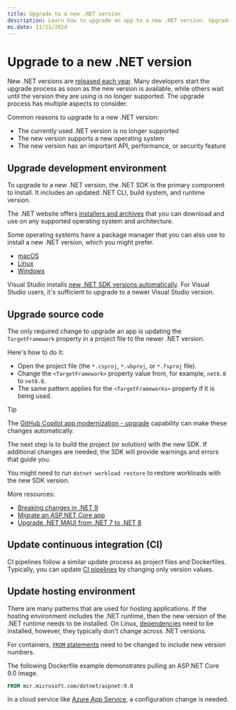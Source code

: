 ```yaml
---
title: Upgrade to a new .NET version
description: Learn how to upgrade an app to a new .NET version. Upgrade .NET when the current version goes out of support or when you want to use new features of .NET.
ms.date: 11/11/2024
---
```


# Upgrade to a new .NET version

New .NET versions are [released each year](https://github.com/dotnet/core/blob/main/releases.md). Many developers start the upgrade process as soon as the new version is available, while others wait until the version they are using is no longer supported. The upgrade process has multiple aspects to consider.

Common reasons to upgrade to a new .NET version:

- The currently used .NET version is no longer supported
- The new version supports a new operating system
- The new version has an important API, performance, or security feature

## Upgrade development environment

To upgrade to a new .NET version, the .NET SDK is the primary component to install. It includes an updated .NET CLI, build system, and runtime version.

The .NET website offers [installers and archives](https://dotnet.microsoft.com/download) that you can download and use on any supported operating system and architecture.

Some operating systems have a package manager that you can also use to install a new .NET version, which you might prefer.

- [macOS](https://formulae.brew.sh/cask/dotnet-sdk)
- [Linux](linux.md)
- [Windows](https://github.com/microsoft/winget-pkgs/tree/master/manifests/m/Microsoft/DotNet/SDK)

Visual Studio installs [new .NET SDK versions automatically](../porting/versioning-sdk-msbuild-vs.md). For Visual Studio users, it's sufficient to upgrade to a newer Visual Studio version.

## Upgrade source code

The only required change to upgrade an app is updating the `TargetFramework` property in a project file to the newer .NET version.

Here's how to do it:

- Open the project file (the `*.csproj`, `*.vbproj`, or `*.fsproj` file).
- Change the `<TargetFramework>` property value from, for example, `net6.0` to `net8.0`.
- The same pattern applies for the `<TargetFrameworks>` property if it is being used.

> [!TIP]
> The [GitHub Copilot app modernization - upgrade](../porting/github-copilot-app-modernization-overview.md) capability can make these changes automatically.

The next step is to build the project (or solution) with the new SDK. If additional changes are needed, the SDK will provide warnings and errors that guide you.

You might need to run `dotnet workload restore` to restore workloads with the new SDK version.

More resources:

- [Breaking changes in .NET 9](../compatibility/9.0.md)
- [Migrate an ASP.NET Core app](/aspnet/core/migration/)
- [Upgrade .NET MAUI from .NET 7 to .NET 8](https://github.com/dotnet/maui/wiki/Upgrading-.NET-MAUI-from-.NET-7-to-.NET-8)

## Update continuous integration (CI)

CI pipelines follow a similar update process as project files and Dockerfiles. Typically, you can update [CI pipelines](https://github.com/actions/setup-dotnet) by changing only version values.

## Update hosting environment

There are many patterns that are used for hosting applications. If the hosting environment includes the .NET runtime, then the new version of the .NET runtime needs to be installed. On Linux, [dependencies](https://github.com/dotnet/core/blob/main/release-notes/8.0/linux-packages.md) need to be installed, however, they typically don't change across .NET versions.

For containers, [`FROM` statements](https://github.com/dotnet/dotnet-docker/blob/e5e8164460037e77902cd269c788eccbdeea5edd/samples/aspnetapp/Dockerfile#L17) need to be changed to include new version numbers.

The following Dockerfile example demonstrates pulling an ASP.NET Core 9.0 image.

```dockerfile
FROM mcr.microsoft.com/dotnet/aspnet:9.0
```

In a cloud service like [Azure App Service](/azure/app-service/quickstart-dotnetcore), a configuration change is needed.


